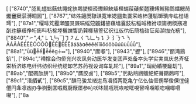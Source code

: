 [
["8740","䏰䰲䘃䖦䕸𧉧䵷䖳𧲱䳢𧳅㮕䜶䝄䱇䱀𤊿𣘗𧍒𦺋𧃒䱗𪍑䝏䗚䲅𧱬䴇䪤䚡𦬣爥𥩔𡩣𣸆𣽡晍囻"],
["8767","綕夝𨮹㷴霴𧯯寛𡵞媤㘥𩺰嫑宷峼杮薓𩥅瑡璝㡵𡵓𣚞𦀡㻬"],
["87a1","𥣞㫵竼龗𤅡𨤍𣇪𠪊𣉞䌊蒄龖鐯䤰蘓墖靊鈘秐稲晠権袝瑌篅枂稬剏遆㓦珄𥶹瓆鿇垳䤯呌䄱𣚎堘穲𧭥讏䚮𦺈䆁𥶙箮𢒼鿈𢓁𢓉𢓌鿉蔄𣖻䂴鿊䓡𪷿拁灮鿋"],
["8840","㇀",4,"𠄌㇅𠃑𠃍㇆㇇𠃋𡿨㇈𠃊㇉㇊㇋㇌𠄎㇍㇎ĀÁǍÀĒÉĚÈŌÓǑÒ࿿Ê̄Ế࿿Ê̌ỀÊāáǎàɑēéěèīíǐìōóǒòūúǔùǖǘǚ"],
["88a1","ǜü࿿ê̄ế࿿ê̌ềêɡ⏚⏛"],
["8940","𪎩𡅅"],
["8943","攊"],
["8946","丽滝鵎釟"],
["894c","𧜵撑会伨侨兖兴农凤务动医华发变团声处备夲头学实実岚庆总斉柾栄桥济炼电纤纬纺织经统缆缷艺苏药视设询车轧轮"],
["89a1","琑糼緍楆竉刧"],
["89ab","醌碸酞肼"],
["89b0","贋胶𠧧"],
["89b5","肟黇䳍鷉鸌䰾𩷶𧀎鸊𪄳㗁"],
["89c1","溚舾甙"],
["89c5","䤑马骏龙禇𨑬𡷊𠗐𢫦两亁亀亇亿仫伷㑌侽㹈倃傈㑽㒓㒥円夅凛凼刅争剹劐匧㗇厩㕑厰㕓参吣㕭㕲㚁咓咣咴咹哐哯唘唣唨㖘唿㖥㖿嗗㗅"],
["8a
